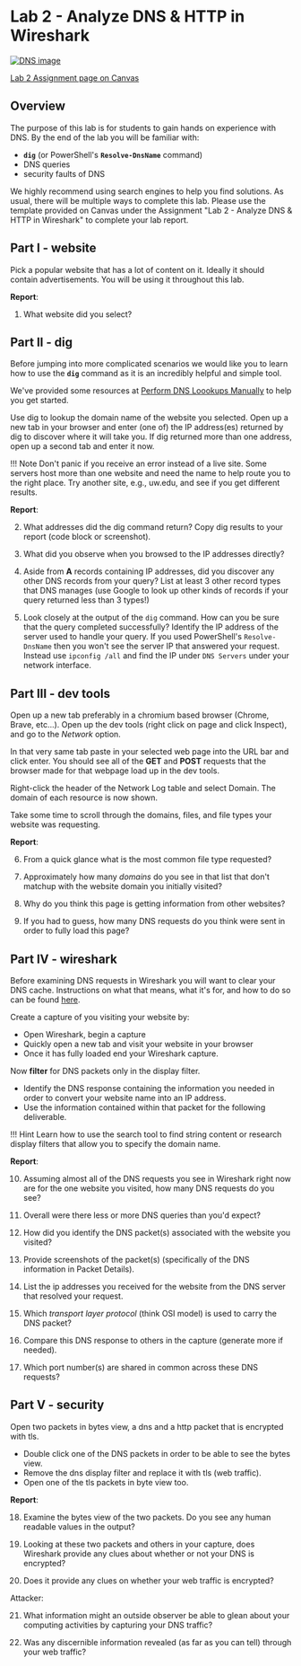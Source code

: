 # Lab 2 - Analyze DNS & HTTP in Wireshark
[![DNS image](https://www.elegantthemes.com/blog/wp-content/uploads/2018/03/what-is-dns.png)](https://www.elegantthemes.com/blog/wp-content/uploads/2018/03/what-is-dns.png)

[Lab 2 Assignment page on Canvas](https://canvas.uw.edu/courses/)

## Overview

The purpose of this lab is for students to gain hands on experience with DNS. By the end of the lab you will be familiar with:

- **`dig`** (or PowerShell's **`Resolve-DnsName`** command)
- DNS queries
- security faults of DNS

We highly recommend using search engines to help you find solutions. As usual, there will be multiple ways to complete this lab. Please use the template provided on Canvas under the Assignment "Lab 2 - Analyze DNS & HTTP in Wireshark" to complete your lab report.

## Part I - website
Pick a popular website that has a lot of content on it. Ideally it should contain advertisements. You will be using it throughout this lab.

**Report**: 

1. What website did you select?

## Part II - dig
Before jumping into more complicated scenarios we would like you to learn how to use the **`dig`** command as it is an incredibly helpful and simple tool.

We've provided some resources at <a href="/resources/dns-clients/#perform-dns-lookups-manually" target="_blank">Perform DNS Loookups Manually</a> to help you get started.

Use dig to lookup the domain name of the website you selected. Open up a new tab in your browser and enter (one of) the IP address(es) returned by dig to discover where it will take you. If dig returned more than one address, open up a second tab and enter it now.

!!! Note 
    Don't panic if you receive an error instead of a live site. Some servers host more than one website and need the name to help route you to the right place. Try another site, e.g., uw.edu, and see if you get different results.

**Report**: 

2. What addresses did the dig command return? Copy dig results to your report (code block or screenshot).

1. What did you observe when you browsed to the IP addresses directly?

1. Aside from **A** records containing IP addresses, did you discover any other DNS records from your query? List at least 3 other record types that DNS manages (use Google to look up other kinds of records if your query returned less than 3 types!)

1. Look closely at the output of the `dig` command. How can you be sure that the query completed successfully? Identify the IP address of the server used to handle your query. If you used PowerShell's `Resolve-DnsName` then you won't see the server IP that answered your request. Instead use `ipconfig /all` and find the IP under `DNS Servers` under your network interface.


## Part III - dev tools
Open up a new tab preferably in a chromium based browser (Chrome, Brave, etc...). Open up the dev tools (right click on page and click Inspect), and go to the *Network* option. 

In that very same tab paste in your selected web page into the URL bar and click enter. You should see all of the **GET** and **POST** requests that the browser made for that webpage load up in the dev tools.

Right-click the header of the Network Log table and select Domain. The domain of each resource is now shown.

Take some time to scroll through the domains, files, and file types your website was requesting.

**Report**: 

6. From a quick glance what is the most common file type requested?

1. Approximately how many *domains* do you see in that list that don't matchup with the website domain you initially visited?

1. Why do you think this page is getting information from other websites?

1. If you had to guess, how many DNS requests do you think were sent in order to fully load this page?



## Part IV - wireshark
Before examining DNS requests in Wireshark you will want to clear your DNS cache. Instructions on what that means, what it's for, and how to do so can be found [here](/resources/dns-clients/#view-or-clear-your-local-dns-cache).


Create a capture of you visiting your website by: 

* Open Wireshark, begin a capture
* Quickly open a new tab and visit your website in your browser
* Once it has fully loaded end your Wireshark capture.

Now **filter** for DNS packets only in the display filter.

* Identify the DNS response containing the information you needed in order to convert your website name into an IP address.
* Use the information contained within that packet for the following deliverable.


!!! Hint
    Learn how to use the search tool to find string content or research display filters that allow you to specify the domain name.

**Report**: 

10. Assuming almost all of the DNS requests you see in Wireshark right now are for the one website you visited, how many DNS requests do you see? 

1. Overall were there less or more DNS queries than you'd expect?

1. How did you identify the DNS packet(s) associated with the website you visited?

1. Provide screenshots of the packet(s) (specifically of the DNS information in Packet Details).

1. List the ip addresses you received for the website from the DNS server that resolved your request.

1. Which *transport layer protocol* (think OSI model) is used to carry the DNS packet?

1. Compare this DNS response to others in the capture (generate more if needed).

1. Which port number(s) are shared in common across these DNS requests?



## Part V - security
Open two packets in bytes view, a dns and a http packet that is encrypted with tls.

* Double click one of the DNS packets in order to be able to see the bytes view. 
* Remove the dns display filter and replace it with tls (web traffic). 
* Open one of the tls packets in byte view too.

**Report**: 

18. Examine the bytes view of the two packets. Do you see any human
    readable values in the output?

1. Looking at these two packets and others in your capture, does Wireshark provide any clues about whether or not your DNS is encrypted?

1. Does it provide any clues on whether your web traffic is encrypted?

Attacker:

21. What information might an outside observer be able to glean about your computing activities by capturing your DNS traffic?

1. Was any discernible information revealed (as far as you can tell) through your web traffic?